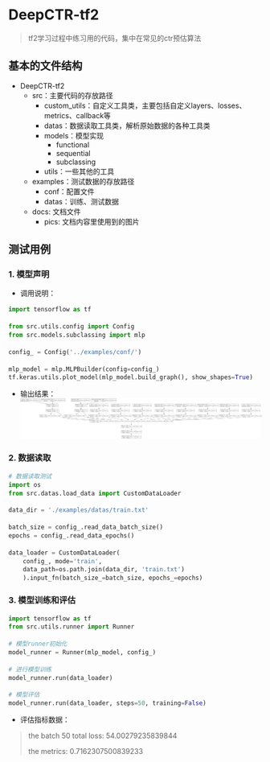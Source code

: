 # DeepCTR-tf2
> tf2学习过程中练习用的代码，集中在常见的ctr预估算法

## 基本的文件结构
- DeepCTR-tf2
  - src：主要代码的存放路径
    - custom_utils：自定义工具类，主要包括自定义layers、losses、metrics、callback等
    - datas：数据读取工具类，解析原始数据的各种工具类
    - models：模型实现
      - functional
      - sequential
      - subclassing
    - utils：一些其他的工具
  - examples：测试数据的存放路径
    - conf：配置文件
    - datas：训练、测试数据
  - docs: 文档文件
    - pics: 文档内容里使用到的图片

## 测试用例

### 1. 模型声明

* 调用说明：
```python
import tensorflow as tf

from src.utils.config import Config
from src.models.subclassing import mlp

config_ = Config('../examples/conf/')

mlp_model = mlp.MLPBuilder(config=config_)
tf.keras.utils.plot_model(mlp_model.build_graph(), show_shapes=True)
```
* 输出结果：
![img.png](docs/pics/img.png)

### 2. 数据读取
```python
# 数据读取测试
import os
from src.datas.load_data import CustomDataLoader

data_dir = './examples/datas/train.txt'

batch_size = config_.read_data_batch_size()
epochs = config_.read_data_epochs()

data_loader = CustomDataLoader(
    config_, mode='train',
    data_path=os.path.join(data_dir, 'train.txt')
    ).input_fn(batch_size_=batch_size, epochs_=epochs)

```

### 3. 模型训练和评估
```python
import tensorflow as tf
from src.utils.runner import Runner

# 模型runner初始化
model_runner = Runner(mlp_model, config_)

# 进行模型训练
model_runner.run(data_loader)

# 模型评估
model_runner.run(data_loader, steps=50, training=False)
```
* 评估指标数据：
> the batch 50 total loss: 54.00279235839844
> 
> the metrics: 0.7162307500839233